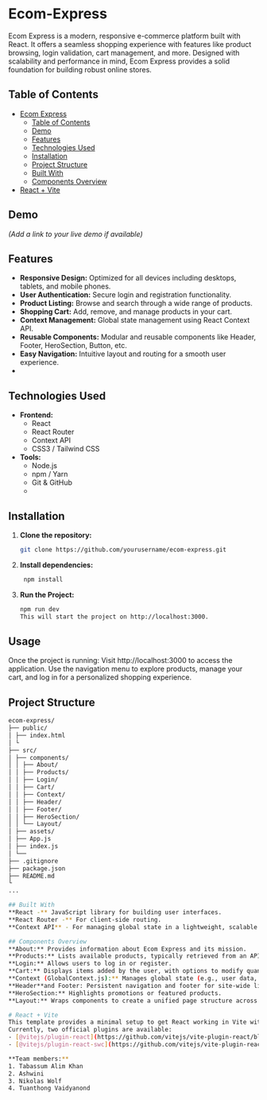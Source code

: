 # Ecom-Express

Ecom Express is a modern, responsive e-commerce platform built with React. It offers a seamless shopping experience with features like product browsing, login validation, cart management, and more. Designed with scalability and performance in mind, Ecom Express provides a solid foundation for building robust online stores.


## Table of Contents
- [Ecom Express](#ecom-express)
  - [Table of Contents](#table-of-contents)
  - [Demo](#demo)
  - [Features](#features)
  - [Technologies Used](#technologies-used)
  - [Installation](#installation)
  - [Project Structure](#project-structure)
  - [Built With](#built-with)
  - [Components Overview](#components-overview)
- [React + Vite](#react--vite)

## Demo
_(Add a link to your live demo if available)_


## Features
- **Responsive Design:** Optimized for all devices including desktops, tablets, and mobile phones.
- **User Authentication:** Secure login and registration functionality.
- **Product Listing:** Browse and search through a wide range of products.
- **Shopping Cart:** Add, remove, and manage products in your cart.
- **Context Management:** Global state management using React Context API.
- **Reusable Components:** Modular and reusable components like Header, Footer, HeroSection, Button, etc.
- **Easy Navigation:** Intuitive layout and routing for a smooth user experience.
- 
## Technologies Used
- **Frontend:**
  - React
  - React Router
  - Context API
  - CSS3 / Tailwind CSS
- **Tools:**
  - Node.js
  - npm / Yarn
  - Git & GitHub
  - 
## Installation

1. **Clone the repository:**
   ```bash
   git clone https://github.com/yourusername/ecom-express.git
   ```
2. **Install dependencies:**
   ```bash
    npm install
   ```
3. **Run the Project:**
   ```bash
   npm run dev
   This will start the project on http://localhost:3000.
   ```
## Usage
Once the project is running:
Visit http://localhost:3000 to access the application.
Use the navigation menu to explore products, manage your cart, and log in for a personalized shopping experience.
## Project Structure

  ```bash
ecom-express/
├── public/
│ ├── index.html
│ └
├── src/
│ ├── components/
│ │ ├── About/
│ │ ├── Products/
│ │ ├── Login/
│ │ ├── Cart/
│ │ ├── Context/
│ │ ├── Header/
│ │ ├── Footer/
│ │ ├── HeroSection/
│ │ └── Layout/
│ ├── assets/
│ ├── App.js
│ ├── index.js
│ └── 
├── .gitignore
├── package.json
├── README.md
└
...

## Built With
**React -** JavaScript library for building user interfaces.
**React Router -** For client-side routing.
**Context API** - For managing global state in a lightweight, scalable way.

## Components Overview
**About:** Provides information about Ecom Express and its mission.
**Products:** Lists available products, typically retrieved from an API or mock data source.
**Login:** Allows users to log in or register.
**Cart:** Displays items added by the user, with options to modify quantities or remove items.
**Context (GlobalContext.js):** Manages global state (e.g., user data, cart items) using the React Context API.
**Header**and Footer: Persistent navigation and footer for site-wide links and information.
**HeroSection:** Highlights promotions or featured products.
**Layout:** Wraps components to create a unified page structure across the site.

# React + Vite
This template provides a minimal setup to get React working in Vite with HMR and some ESLint rules.
Currently, two official plugins are available:
- [@vitejs/plugin-react](https://github.com/vitejs/vite-plugin-react/blob/main/packages/plugin-react/README.md) uses [Babel](https://babeljs.io/) for Fast Refresh
- [@vitejs/plugin-react-swc](https://github.com/vitejs/vite-plugin-react-swc) uses [SWC](https://swc.rs/) for Fast Refresh

**Team members:**
1. Tabassum Alim Khan
2. Ashwini
3. Nikolas Wolf
4. Tuanthong Vaidyanond



